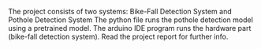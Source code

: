 The project consists of two systems: Bike-Fall Detection System and Pothole Detection System
The python file runs the pothole detection model using a pretrained model.
The arduino IDE program runs the hardware part (bike-fall detection system). 
Read the project report for further info.
